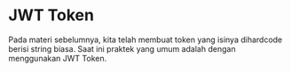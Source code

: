 # JWT Token

Pada materi sebelumnya, kita telah membuat token yang isinya dihardcode berisi string biasa. Saat ini praktek yang umum adalah dengan menggunakan JWT Token.

